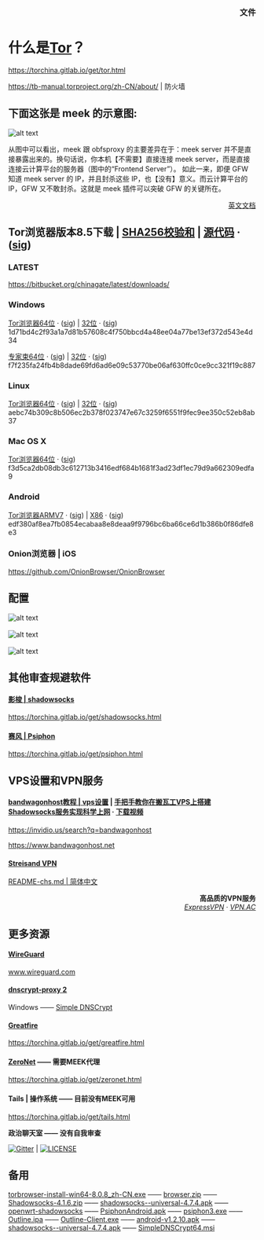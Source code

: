 ### <p align="right">文件</a>

# 什么是<a href="https://github.com/TheTorProject">Tor</a>？

<a href="https://torchina.gitlab.io/get/tor.html">https://torchina.gitlab.io/get/tor.html</a>

<a href="https://tb-manual.torproject.org/zh-CN/about/">https://tb-manual.torproject.org/zh-CN/about/</a> | 防火墙

## 下面这张是 meek 的示意图:

![alt text](https://raw.githubusercontent.com/mjstest/orgb1/1ef2f755a195eef11312653ac59a63f5/meek-diagram.png?raw=true)

<p>从图中可以看出，meek 跟 obfsproxy 的主要差异在于：meek server 并不是直接暴露出来的。换句话说，你本机【不需要】直接连接 meek server，而是直接连接云计算平台的服务器（图中的“Frontend Server”）。
 如此一来，即便 GFW 知道 meek server 的 IP，并且封杀这些 IP，也【没有】意义。而云计算平台的 IP，GFW 又不敢封杀。这就是 meek 插件可以突破 GFW 的关键所在。</p>

<p align="right"><a href="https://torchina.gitlab.io/get/meek.html">英文文档</a></p>

## Tor浏览器版本8.5下载 | <a href="https://raw.githubusercontent.com/mjstest/orgb2/ce120a3d9d920acf4a155bc51fe7babd/sha256sums-signed-build.txt">SHA256校验和</a> | <a href="https://bitbucket.org/chinagate/tor/downloads/tor-0.4.0.5.tar.gz">源代码</a> &middot; (<a href="https://raw.githubusercontent.com/mjstest/orgb2/0f581940acd0d947ca7d0551e13c8057/tor-0.4.0.5.tar.gz.asc">sig</a>)

### LATEST

https://bitbucket.org/chinagate/latest/downloads/

### Windows

<a href="https://bitbucket.org/chinagate/tor/downloads/torbrowser-install-win64-8.5_zh-CN.exe">Tor浏览器64位</a> &middot; (<a href="https://raw.githubusercontent.com/mjstest/orgb2/d3bab7d2e1a79bb8d220cdcb40d40082/torbrowser-install-win64-8.5_zh-CN.exe.asc">sig</a>) | <a href="https://bitbucket.org/chinagate/tor/downloads/torbrowser-install-8.5_zh-CN.exe">32位</a> &middot; (<a href="https://raw.githubusercontent.com/mjstest/orgb2/a0343bff2a16482bd5d83a9c4492f8aa/torbrowser-install-8.5_zh-CN.exe.asc">sig</a>)</a><br>1d71bd4c2f93a1a7d81b57608c4f750bbcd4a48ee04a77be13ef372d543e4d34</br>

<a href="https://bitbucket.org/chinagate/tor/downloads/tor-win64-0.3.5.8.zip">专家束64位</a> &middot; (<a href="https://raw.githubusercontent.com/mjstest/orgb2/6be60f090b2f5a37cb2dde2d44164f1d/tor-win64-0.3.5.8.zip.asc">sig</a>) | <a href="https://bitbucket.org/chinagate/tor/downloads/tor-win32-0.3.5.8.zip">32位</a> &middot; (<a href="https://raw.githubusercontent.com/mjstest/orgb2/235e134fabb5a8c27016158f541f25c8/tor-win32-0.3.5.8.zip.asc">sig</a>)<br>f7f235fa24fb4b8dade69fd6ad6e09c53770be06af630ffc0ce9cc321f19c887</br>

### Linux

<a href="https://bitbucket.org/chinagate/tor/downloads/tor-browser-linux64-8.5_zh-CN.tar.xz">Tor浏览器64位</a> &middot; (<a href="https://raw.githubusercontent.com/mjstest/orgb2/00f90a12ff188990f43e4f4b18386518/tor-browser-linux64-8.5_zh-CN.tar.xz.asc">sig</a>) | <a href="https://bitbucket.org/chinagate/tor/downloads/tor-browser-linux32-8.5_zh-CN.tar.xz">32位</a> &middot; (<a href="https://raw.githubusercontent.com/mjstest/orgb2/1dbf5d46ff947fe1bb88b9a6633483a0/tor-browser-linux32-8.5_zh-CN.tar.xz.asc">sig</a>)<br>aebc74b309c8b506ec2b378f023747e67c3259f6551f9fec9ee350c52eb8ab37</br>

### Mac OS X

<a href="https://bitbucket.org/chinagate/tor/downloads/TorBrowser-8.5-osx64_zh-CN.dmg">Tor浏览器64位</a> &middot; (<a href="https://raw.githubusercontent.com/mjstest/orgb2/b8fa8fb607e26ec180fd4fd116fb9d0f/TorBrowser-8.5-osx64_zh-CN.dmg.asc">sig</a>)<br>f3d5ca2db08db3c612713b3416edf684b1681f3ad23df1ec79d9a662309edfa9</br>

### Android

<a href="https://bitbucket.org/chinagate/tor/downloads/tor-browser-8.5-android-armv7-multi.apk">Tor浏览器ARMV7</a> &middot; (<a href="https://raw.githubusercontent.com/mjstest/orgb2/fdb86ba6fc8005f564ffe09c68406002/tor-browser-8.5-android-armv7-multi.apk.asc">sig</a>) | <a href="https://bitbucket.org/chinagate/tor/downloads/tor-browser-8.5-android-x86-multi.apk">X86</a> &middot; (<a href="https://raw.githubusercontent.com/mjstest/orgb2/10a897567b3a5adb2d8215778fb6f1dd/tor-browser-8.5-android-x86-multi.apk.asc">sig</a>)<br>edf380af8ea7fb0854ecabaa8e8deaa9f9796bc6ba66ce6d1b386b0f86dfe8e3</br>

### Onion浏览器 | iOS

<a href="https://github.com/OnionBrowser/OnionBrowser">https://github.com/OnionBrowser/OnionBrowser</a><br>

## 配置

![alt text](https://raw.githubusercontent.com/mjstest/orgb1/a5b50a2a9f002c828e5f9437f4312e2e/config1.png)
<br>
<br>
![alt text](https://raw.githubusercontent.com/mjstest/orgb1/7ed2b337bd0c74a9db3d66befdecd87e/config2.png)
<br>
<br>
![alt text](https://raw.githubusercontent.com/mjstest/orgb1/59dcbecb86fed3242d2042a191fb529e/config3.png)

## 其他审查规避软件

#### <a href="https://github.com/shadowsocks">影梭 | shadowsocks</a>

<a href="https://torchina.gitlab.io/get/shadowsocks.html">https://torchina.gitlab.io/get/shadowsocks.html</a>

#### <a href="https://github.com/Psiphon-Labs">赛风 | Psiphon</a>

<a href="https://torchina.gitlab.io/get/psiphon.html">https://torchina.gitlab.io/get/psiphon.html</a>

## VPS设置和VPN服务

#### <a href="https://github.com/Bill0412/bandwagonhost-tutorial">bandwagonhost教程 | vps设置</a> | <a href="https://invidio.us/watch?v=cfh4BFbTDkU">手把手教你在搬瓦工VPS上搭建Shadowsocks服务实现科学上网</a> &middot; <a href="https://raw.githubusercontent.com/mjstest/orgb2/d539aa9f6d403d80ee221da1144ebc00/手把手教你在搬瓦工VPS上搭建Shadowsocks服务实现科学上网-cfh4BFbTDkU.mp4">下载视频</a>

<a href="https://invidio.us/search?q=bandwagonhost">https://invidio.us/search?q=bandwagonhost</a>

<a href="https://www.bandwagonhost.net">https://www.bandwagonhost.net</a>

#### <a href="https://github.com/StreisandEffect/streisand">Streisand VPN</a>

<a href="https://github.com/StreisandEffect/streisand/blob/master/README-chs.md">README-chs.md | 简体中文</a>

<p align="right"><b>高品质的VPN服务</b><br><i><a href="https://www.expressvpn.com/">ExpressVPN</a> &middot; <a href="https://vpnac.org">VPN.AC</a></i></p>

## 更多资源

#### <a href="https://github.com/WireGuard/WireGuard">WireGuard</a>

<a href="https://www.wireguard.com">www.wireguard.com</a>

#### <a href="https://github.com/jedisct1/dnscrypt-proxy">dnscrypt-proxy 2</a>

Windows —— <a href="https://simplednscrypt.org">Simple DNSCrypt</a>

#### <a href="https://github.com/greatfire">Greatfire</a>

<a href="https://torchina.gitlab.io/get/greatfire.html">https://torchina.gitlab.io/get/greatfire.html</a>

#### <a href="https://github.com/HelloZeroNet">ZeroNet</a> —— 需要MEEK代理

<a href="https://torchina.gitlab.io/get/zeronet.html">https://torchina.gitlab.io/get/zeronet.html</a>

#### Tails | 操作系统 —— 目前没有MEEK可用

<a href="https://torchina.gitlab.io/get/tails.html">https://torchina.gitlab.io/get/tails.html</a>

<b>政治聊天室 —— 没有自我审查</b>

[![Gitter](https://badges.gitter.im/chinapolitics/community.svg)](https://gitter.im/resistdpi/community) | 
[![LICENSE](https://img.shields.io/badge/license-Anti%20996-blue.svg)](https://github.com/996icu/996.ICU/blob/master/LICENSE)

## 备用

<a href="https://raw.githubusercontent.com/mjstest/orgb1/0ea50a85a0a0f4253497498ec2d4a081/torbrowser-install-win64-8.0.8_zh-CN.exe">torbrowser-install-win64-8.0.8_zh-CN.exe</a> —— <a href="https://raw.githubusercontent.com/mjstest/orgb2/1fafade2a2cb44fb9918705d5a1cd352/browser.zip">browser.zip</a> —— <a href="https://raw.githubusercontent.com/mjstest/orgb1/5c98ddb799c47f073a0e3ad8e693f7e1/Shadowsocks-4.1.6.zip">Shadowsocks-4.1.6.zip</a> —— <a href="https://raw.githubusercontent.com/mjstest/orgb1/d3b1dbaf00469858df009a2f7f6a4f10/shadowsocks--universal-4.7.4.apk">shadowsocks--universal-4.7.4.apk</a> —— <a href="https://github.com/shadowsocks/openwrt-shadowsocks/releases">openwrt-shadowsocks</a> —— <a href="https://raw.githubusercontent.com/mjstest/orgb1/24e26ba7d534acf2e5f57ea42d030b30/PsiphonAndroid.apk">PsiphonAndroid.apk</a> —— <a href="https://raw.githubusercontent.com/mjstest/orgb1/9d3d7e1217ac56467fe3c921fdc46289/psiphon3.exe">psiphon3.exe</a> —— <a href="https://raw.githubusercontent.com/mjstest/orgb1/7d2320c9b2ca6716a8fbe765b524df19/Outline.ipa">Outline.ipa</a> —— <a href="https://raw.githubusercontent.com/mjstest/orgb1/0c18f6ae13e9e1b19dc59cfb67230256/Outline-Client.exe">Outline-Client.exe</a> —— <a href="https://raw.githubusercontent.com/mjstest/orgb2/24cd07219c3f3359a7d6d848d53b84cc/android-v1.2.10.apk">android-v1.2.10.apk</a> —— <a href="https://raw.githubusercontent.com/mjstest/orgb2/0353128dc41d2c0ae441cf019c8e0c4a/shadowsocks--universal-4.7.4.apk">shadowsocks--universal-4.7.4.apk</a> —— <a href="https://raw.githubusercontent.com/mjstest/orgb2/1274e9f2725c3b82826b89475801c09a/SimpleDNSCrypt64.msi">SimpleDNSCrypt64.msi</a>
